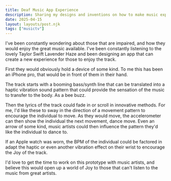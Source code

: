 ```yaml
---
title: Deaf Music App Experience
description: Sharing my designs and inventions on how to make music experiences for those that are deaf
date: 2025-04-15
layout: layouts/post.njk
tags: ["musictv"]
---
```


I've been constantly wondering about those that are impaired, and how they would enjoy the great music available. I've been constantly listening to the lovely Taylor Swift Lavender Haze and been designing an app that can create a new experience for those to enjoy the track.

First they would obviously hold a device of some kind. To me this has been an iPhone pro, that would be in front of them in their hand.

The track starts with a booming bass/synth line that can be translated into a haptic vibration sound pattern that could provide the sensation of the music to transfer to the body. As a bee buzz.

Then the lyrics of the track could fade in or scroll in innovative methods. For me, I'd like these to sway in the direction of a movement pattern to encourage the individual to move. As they would move, the accelerometer can then show the individual the next movement, dance move. Even an arrow of some kind, music artists could then influence the pattern they'd like the individual to dance to.

If an Apple watch was worn, the BPM of the individual could be factored in adapt the haptic or even another vibration effect on their wrist to encourage the Joy of the track.

I'd love to get the time to work on this prototype with music artists, and believe this would open up a world of Joy to those that can't listen to the music from great artists.

